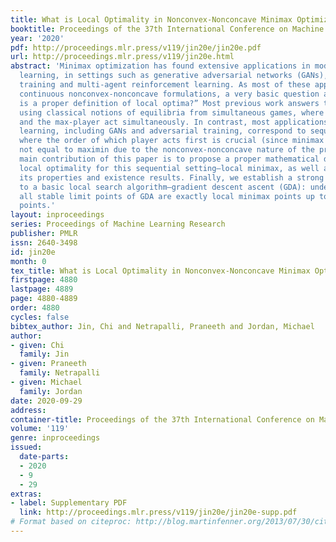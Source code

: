 ```yaml
---
title: What is Local Optimality in Nonconvex-Nonconcave Minimax Optimization?
booktitle: Proceedings of the 37th International Conference on Machine Learning
year: '2020'
pdf: http://proceedings.mlr.press/v119/jin20e/jin20e.pdf
url: http://proceedings.mlr.press/v119/jin20e.html
abstract: 'Minimax optimization has found extensive applications in modern machine
  learning, in settings such as generative adversarial networks (GANs), adversarial
  training and multi-agent reinforcement learning. As most of these applications involve
  continuous nonconvex-nonconcave formulations, a very basic question arises—“what
  is a proper definition of local optima?” Most previous work answers this question
  using classical notions of equilibria from simultaneous games, where the min-player
  and the max-player act simultaneously. In contrast, most applications in machine
  learning, including GANs and adversarial training, correspond to sequential games,
  where the order of which player acts first is crucial (since minimax is in general
  not equal to maximin due to the nonconvex-nonconcave nature of the problems). The
  main contribution of this paper is to propose a proper mathematical definition of
  local optimality for this sequential setting—local minimax, as well as to present
  its properties and existence results. Finally, we establish a strong connection
  to a basic local search algorithm—gradient descent ascent (GDA): under mild conditions,
  all stable limit points of GDA are exactly local minimax points up to some degenerate
  points.'
layout: inproceedings
series: Proceedings of Machine Learning Research
publisher: PMLR
issn: 2640-3498
id: jin20e
month: 0
tex_title: What is Local Optimality in Nonconvex-Nonconcave Minimax Optimization?
firstpage: 4880
lastpage: 4889
page: 4880-4889
order: 4880
cycles: false
bibtex_author: Jin, Chi and Netrapalli, Praneeth and Jordan, Michael
author:
- given: Chi
  family: Jin
- given: Praneeth
  family: Netrapalli
- given: Michael
  family: Jordan
date: 2020-09-29
address: 
container-title: Proceedings of the 37th International Conference on Machine Learning
volume: '119'
genre: inproceedings
issued:
  date-parts:
  - 2020
  - 9
  - 29
extras:
- label: Supplementary PDF
  link: http://proceedings.mlr.press/v119/jin20e/jin20e-supp.pdf
# Format based on citeproc: http://blog.martinfenner.org/2013/07/30/citeproc-yaml-for-bibliographies/
---
```

